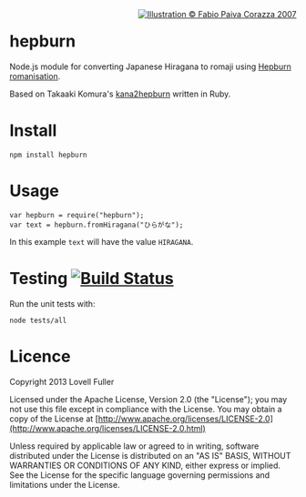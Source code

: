<div style="float:right"><a href="http://www.flickr.com/photos/fpcorazza/366135465/" target="_blank"><img src="https://farm1.staticflickr.com/151/366135465_38a9464f5a_o.jpg" title="Illustration &copy; Fabio Paiva Corazza 2007"></a></div>

hepburn
=======

Node.js module for converting Japanese Hiragana to romaji using [Hepburn romanisation](http://en.wikipedia.org/wiki/Hepburn_romanization).

Based on Takaaki Komura's [kana2hepburn](https://github.com/emon/kana2hepburn) written in Ruby.

# Install

	npm install hepburn

# Usage

	var hepburn = require("hepburn");  
	var text = hepburn.fromHiragana("ひらがな");

In this example `text` will have the value `HIRAGANA`.

# Testing [![Build Status](https://travis-ci.org/lovell/hepburn.png?branch=master)](https://travis-ci.org/lovell/hepburn)

Run the unit tests with:

	node tests/all

# Licence

Copyright 2013 Lovell Fuller

Licensed under the Apache License, Version 2.0 (the "License");
you may not use this file except in compliance with the License.
You may obtain a copy of the License at [http://www.apache.org/licenses/LICENSE-2.0](http://www.apache.org/licenses/LICENSE-2.0.html)

Unless required by applicable law or agreed to in writing, software
distributed under the License is distributed on an "AS IS" BASIS,
WITHOUT WARRANTIES OR CONDITIONS OF ANY KIND, either express or implied.
See the License for the specific language governing permissions and
limitations under the License.
